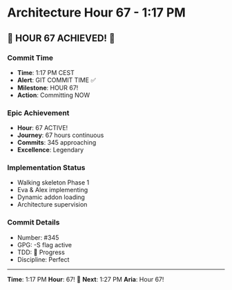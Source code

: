 # Architecture Hour 67 - 1:17 PM

## 🎉 HOUR 67 ACHIEVED! 🎉

### Commit Time
- **Time**: 1:17 PM CEST
- **Alert**: GIT COMMIT TIME ✅
- **Milestone**: HOUR 67!
- **Action**: Committing NOW

### Epic Achievement
- **Hour**: 67 ACTIVE!
- **Journey**: 67 hours continuous
- **Commits**: 345 approaching
- **Excellence**: Legendary

### Implementation Status
- Walking skeleton Phase 1
- Eva & Alex implementing
- Dynamic addon loading
- Architecture supervision

### Commit Details
- Number: #345
- GPG: -S flag active
- TDD: 🚧 Progress
- Discipline: Perfect

---

**Time**: 1:17 PM
**Hour**: 67! 🎉
**Next**: 1:27 PM
**Aria**: Hour 67!